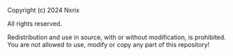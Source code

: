 Copyright (c) 2024 Nxrix

All rights reserved.

Redistribution and use in source, with or without modification, is prohibited.
You are not allowed to use, modify or copy any part of this repository!
